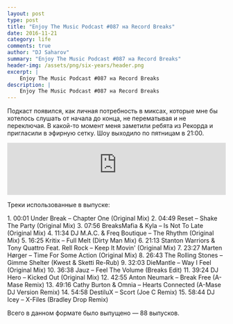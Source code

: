 ```yaml
---
layout: post
type: post
title: "Enjoy The Music Podcast #087 на Record Breaks"
date: 2016-11-21
category: life
comments: true
author: "DJ Saharov"
summary: "Enjoy The Music Podcast #087 на Record Breaks"
header-img: /assets/png/six-years/header.png
excerpt: |
    Enjoy The Music Podcast #087 на Record Breaks
description: |
    Enjoy The Music Podcast #087 на Record Breaks
---
```


<p>
<span class="firstcharacter">П</span>одкаст появился, как личная потребность в миксах, которые мне бы хотелось слушать от начала до конца, не перематывая и не переключая. В какой-то момент меня заметили ребята из Рекорда и пригласили в эфирную сетку. Шоу выходило по пятницам в 21:00.
</p>

<iframe width="100%" height="120" src="https://player-widget.mixcloud.com/widget/iframe/?hide_cover=1&feed=%2Fdjsaharovofficial%2Fenjoy-the-music-podcast-087%2F" frameborder="0" allow="encrypted-media; fullscreen; autoplay; idle-detection; speaker-selection; web-share;" ></iframe>

<p>Треки использованные в выпуске:</p>
1. 00:01 Under Break – Chapter One (Original Mix)
2. 04:49 Reset – Shake The Party (Original Mix)
3. 07:56 BreaksMafia & Kyla – Is Not To Late (Original Mix)
4. 11:34 DJ M.A.C. & Freq Boutique – The Rhythm (Original Mix)
5. 16:25 Kritix  – Full Melt (Dirty Man Mix)
6. 21:13 Stanton Warriors & Tony Quattro Feat. Rell Rock – Keep It Movin' (Original Mix)
7. 23:27 Marten Hørger – Time For Some Action (Original Mix)
8. 26:43 The Rolling Stones – Gimme Shelter (Kwest & Sketti Re-Rub)
9. 32:03 DieMantle – Way I Feel (Original Mix)
10. 36:38 Jauz – Feel The Volume (Breaks Edit)
11. 39:24 DJ Hero – Kicked Out (Original Mix)
12. 42:55 Anton Neumark – Break Free (A-Mase Remix)
13. 49:16 Cathy Burton & Omnia – Hearts Connected (A-Mase DJ Version Remix)
14. 54:58 DestiluX – Scort (Joe C Remix)
15. 58:44 DJ Icey – X-Files (Bradley Drop Remix)

<p>Всего в данном формате было выпущено &mdash; 88 выпусков.</p>